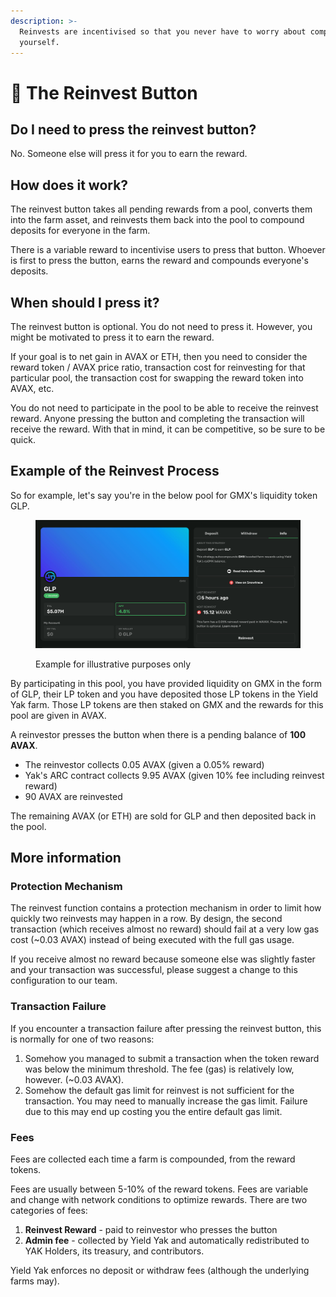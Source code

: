 ```yaml
---
description: >-
  Reinvests are incentivised so that you never have to worry about compounding
  yourself.
---
```


# 🔁 The Reinvest Button

## Do I need to press the reinvest button?

No. Someone else will press it for you to earn the reward.

## How does it work?

The reinvest button takes all pending rewards from a pool, converts them into the farm asset, and reinvests them back into the pool to compound deposits for everyone in the farm.

There is a variable reward to incentivise users to press that button. Whoever is first to press the button, earns the reward and compounds everyone's deposits.

## When should I press it?

The reinvest button is optional. You do not need to press it. However, you might be motivated to press it to earn the reward.

If your goal is to net gain in AVAX or ETH, then you need to consider the reward token / AVAX price ratio, transaction cost for reinvesting for that particular pool, the transaction cost for swapping the reward token into AVAX, etc.

You do not need to participate in the pool to be able to receive the reinvest reward. Anyone pressing the button and completing the transaction will receive the reward. With that in mind, it can be competitive, so be sure to be quick.

## Example of the Reinvest Process

So for example, let's say you're in the below pool for GMX's liquidity token GLP.&#x20;

<figure><img src="../.gitbook/assets/Screenshot 2023-10-06 at 14.25.25.png" alt=""><figcaption><p>Example for illustrative purposes only</p></figcaption></figure>

By participating in this pool, you have provided liquidity on GMX in the form of GLP, their LP token and you have deposited those LP tokens in the Yield Yak farm. Those LP tokens are then staked on GMX and the rewards for this pool are given in AVAX.

A reinvestor presses the button when there is a pending balance of **100 AVAX**.

* The reinvestor collects 0.05 AVAX (given a 0.05% reward)
* Yak's ARC contract collects 9.95 AVAX (given 10% fee including reinvest reward)
* 90 AVAX are reinvested

The remaining AVAX (or ETH) are sold for GLP and then deposited back in the pool.

## More information

### Protection Mechanism

The reinvest function contains a protection mechanism in order to limit how quickly two reinvests may happen in a row. By design, the second transaction (which receives almost no reward) should fail at a very low gas cost (\~0.03 AVAX) instead of being executed with the full gas usage.

If you receive almost no reward because someone else was slightly faster and your transaction was successful, please suggest a change to this configuration to our team.

### Transaction Failure

If you encounter a transaction failure after pressing the reinvest button, this is normally for one of two reasons:

1. Somehow you managed to submit a transaction when the token reward was below the minimum threshold. The fee (gas) is relatively low, however. (\~0.03 AVAX).
2. Somehow the default gas limit for reinvest is not sufficient for the transaction. You may need to manually increase the gas limit. Failure due to this may end up costing you the entire default gas limit.

### Fees

Fees are collected each time a farm is compounded, from the reward tokens.

Fees are usually between 5-10% of the reward tokens. Fees are variable and change with network conditions to optimize rewards. There are two categories of fees:

1. **Reinvest Reward** - paid to reinvestor who presses the button
2. **Admin fee** - collected by Yield Yak and automatically redistributed to YAK Holders, its treasury, and contributors.

Yield Yak enforces no deposit or withdraw fees (although the underlying farms may).


